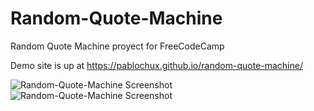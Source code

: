 # Random-Quote-Machine
Random Quote Machine proyect for FreeCodeCamp

Demo site is up at https://pablochux.github.io/random-quote-machine/


![Random-Quote-Machine Screenshot](https://cloud.githubusercontent.com/assets/6568739/16858595/543010e8-4a28-11e6-93aa-16eb014ca99b.png)
![Random-Quote-Machine Screenshot](https://cloud.githubusercontent.com/assets/6568739/16858599/57c323d0-4a28-11e6-810e-2fd6f8413b93.png)
